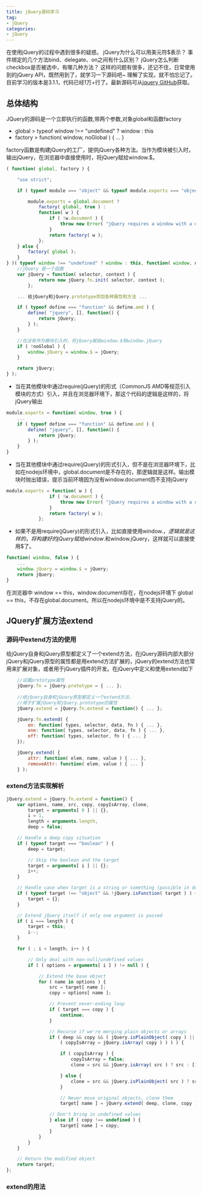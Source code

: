 ```yaml
---
title: jQuery源码学习
tag:
- jQuery
categories:
- jQuery
---
```

在使用jQuery的过程中遇到很多的疑惑。
jQuery为什么可以用美元符$表示？
事件绑定的几个方法bind、delegate、on之间有什么区别？
jQuery怎么判断checkbox是否被选中，有哪几种方法？
这样的问题有很多，还记不住，日常使用到的jQuery API，既然用到了，就学习一下源码吧~
理解了实现，就不怕忘记了。
目前学习的版本是3.1.1，代码已经1万+行了。最新源码可从[jquery GitHub](https://github.com/jquery/jquery)获取。
<!-- more -->
## 总体结构

JQuery的源码是一个立即执行的函数,带两个参数,对象global和函数factory

- global   >  typeof window !== "undefined" ? window : this
- factory  >  function( window, noGlobal ) {  ...  }

factory函数是构建jQuery的工厂，提供jQuery各种方法。当作为模块被引入时，输出jQuery，在浏览器中直接使用时，将jQuery赋给window.$。

```javascript
( function( global, factory ) {

	"use strict";

	if ( typeof module === "object" && typeof module.exports === "object" ) {

		module.exports = global.document ?
			factory( global, true ) :
			function( w ) {
				if ( !w.document ) {
					throw new Error( "jQuery requires a window with a document" );
				}
				return factory( w );
			};
	} else {
		factory( global );
	}
} )( typeof window !== "undefined" ? window : this, function( window, noGlobal ) {
	//jQuery 是一个函数
	var	jQuery = function( selector, context ) {
			return new jQuery.fn.init( selector, context );
		};

	... 给jQuery和jQuery.prototype添加各种属性和方法 ...

	if ( typeof define === "function" && define.amd ) {
		define( "jquery", [], function() {
			return jQuery;
		} );
	}

	//在没有作为模块引入时，将jQuery赋给window.$和window.jQuery
	if ( !noGlobal ) {
		window.jQuery = window.$ = jQuery;
	}

	return jQuery;
} );
```

- 当在其他模块中通过require(jQuery)的形式（CommonJS AMD等规范引入模块的方式）引入，并且在浏览器环境下，那这个代码的逻辑是这样的，将jQuery输出
```javascript
module.exports = function( window, true ) { 
	... 
	if ( typeof define === "function" && define.amd ) {
		define( "jquery", [], function() {
			return jQuery;
		} );
	}
}

```
- 当在其他模块中通过require(jQuery)的形式引入，但不是在浏览器环境下，比如在nodejs环境中，global.document是不存在的，那逻辑就是这样。输出模块时抛出错误，提示当前环境因为没有window.document而不支持jQuery
```javascript
module.exports = function( w ) {
				if ( !w.document ) {
					throw new Error( "jQuery requires a window with a document" );
				}
				return factory( w );
			};
```
- 如果不是用require(jQuery)的形式引入，比如直接使用window.$，逻辑就是这样的，将构建好的jQuery赋给window.$和window.jQuery，这样就可以直接使用$了。
```javascript
function( window, false ) { 
	... 
	window.jQuery = window.$ = jQuery;
	return jQuery;
}
```
在浏览器中 window == this，window.document存在，在nodejs环境下 global == this，不存在global.document。所以在nodejs环境中是不支持jQuery的。


## JQuery扩展方法extend
### 源码中extend方法的使用
给jQuery自身和jQuery原型都定义了一个extend方法，在jQuery源码内部大部分jQuery和jQuery原型的属性都是用extend方法扩展的，jQuery的extend方法也常用来扩展对象，或者用于jQuery插件的开发。在jQuery中定义和使用extend如下

```javascript
	//设置prototype属性
	jQuery.fn = jQuery.prototype = { ... };
	
	//给jQuery自身和jQuery原型都定义一个extend方法，
	//用于扩展jQuery和jQuery.prototype的属性
	jQuery.extend = jQuery.fn.extend = function() { ... };

	jQuery.fn.extend( {
		on: function( types, selector, data, fn ) { ... },
		one: function( types, selector, data, fn ) { ... },
		off: function( types, selector, fn ) { ... } 
	});

	jQuery.extend( {
		attr: function( elem, name, value ) { ... },
		removeAttr: function( elem, value ) { ... }
	} );

```

### extend方法实现解析
```javascript
jQuery.extend = jQuery.fn.extend = function() {
	var options, name, src, copy, copyIsArray, clone,
		target = arguments[ 0 ] || {},
		i = 1,
		length = arguments.length,
		deep = false;

	// Handle a deep copy situation
	if ( typeof target === "boolean" ) {
		deep = target;

		// Skip the boolean and the target
		target = arguments[ i ] || {};
		i++;
	}

	// Handle case when target is a string or something (possible in deep copy)
	if ( typeof target !== "object" && !jQuery.isFunction( target ) ) {
		target = {};
	}

	// Extend jQuery itself if only one argument is passed
	if ( i === length ) {
		target = this;
		i--;
	}

	for ( ; i < length; i++ ) {

		// Only deal with non-null/undefined values
		if ( ( options = arguments[ i ] ) != null ) {

			// Extend the base object
			for ( name in options ) {
				src = target[ name ];
				copy = options[ name ];

				// Prevent never-ending loop
				if ( target === copy ) {
					continue;
				}

				// Recurse if we're merging plain objects or arrays
				if ( deep && copy && ( jQuery.isPlainObject( copy ) ||
					( copyIsArray = jQuery.isArray( copy ) ) ) ) {

					if ( copyIsArray ) {
						copyIsArray = false;
						clone = src && jQuery.isArray( src ) ? src : [];

					} else {
						clone = src && jQuery.isPlainObject( src ) ? src : {};
					}

					// Never move original objects, clone them
					target[ name ] = jQuery.extend( deep, clone, copy );

				// Don't bring in undefined values
				} else if ( copy !== undefined ) {
					target[ name ] = copy;
				}
			}
		}
	}

	// Return the modified object
	return target;
};
```

### extend的用法